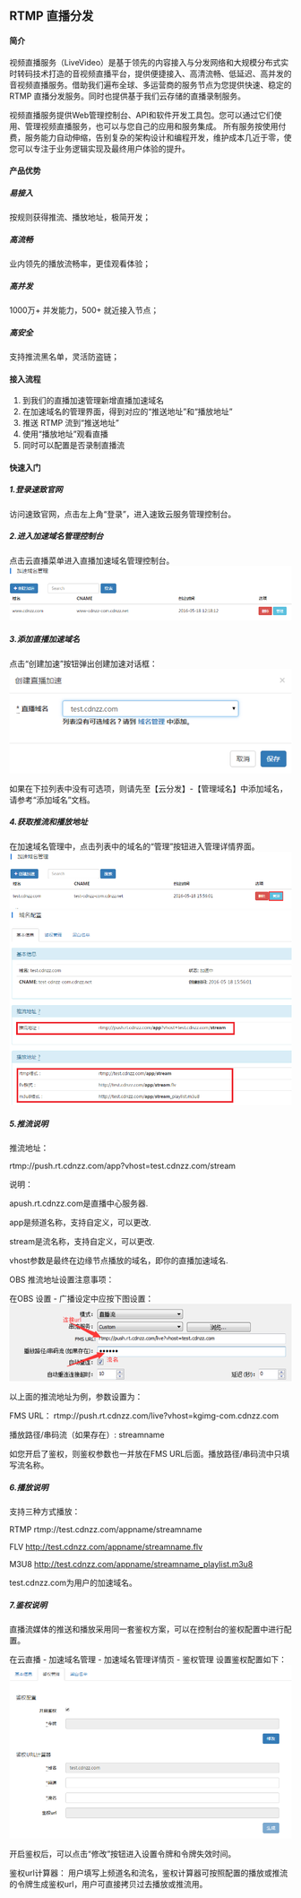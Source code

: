 ## RTMP 直播分发
#### 简介
视频直播服务（LiveVideo）是基于领先的内容接入与分发网络和大规模分布式实时转码技术打造的音视频直播平台，提供便捷接入、高清流畅、低延迟、高并发的音视频直播服务。借助我们遍布全球、多运营商的服务节点为您提供快速、稳定的 RTMP 直播分发服务。同时也提供基于我们云存储的直播录制服务。

视频直播服务提供Web管理控制台、API和软件开发工具包。您可以通过它们使用、管理视频直播服务，也可以与您自己的应用和服务集成。
所有服务按使用付费，服务能力自动伸缩，告别复杂的架构设计和编程开发，维护成本几近于零，使您可以专注于业务逻辑实现及最终用户体验的提升。

#### 产品优势
##### 易接入
按规则获得推流、播放地址，极简开发；

##### 高流畅
业内领先的播放流畅率，更佳观看体验；

##### 高并发
1000万+ 并发能力，500+ 就近接入节点；

##### 高安全
支持推流黑名单，灵活防盗链；

#### 接入流程
1. 到我们的直播加速管理新增直播加速域名
2. 在加速域名的管理界面，得到对应的“推送地址”和“播放地址”
2. 推送 RTMP 流到“推送地址”
3. 使用“播放地址”观看直播
4. 同时可以配置是否录制直播流

#### 快速入门
##### 1.登录速致官网
访问速致官网，点击左上角“登录”，进入速致云服务管理控制台。
##### 2.进入加速域名管理控制台
点击云直播菜单进入直播加速域名管理控制台。
![直播加速域名管理控制台](../static/img/user-guide/RTMP-Domain.png)
##### 3.添加直播加速域名
点击“创建加速”按钮弹出创建加速对话框：
![创建加速](../static/img/user-guide/RTMP-AddLiveDomain.png)

如果在下拉列表中没有可选项，则请先至【云分发】-【管理域名】中添加域名，请参考“添加域名”文档。

##### 4.获取推流和播放地址
在加速域名管理中，点击列表中的域名的“管理”按钮进入管理详情界面。
![管理](../static/img/user-guide/RTMP-Manage.png)
![管理详情](../static/img/user-guide/RTMP-DomainDetail.png)
##### 5.推流说明
推流地址：

rtmp://push.rt.cdnzz.com/app?vhost=test.cdnzz.com/stream
	
说明：

apush.rt.cdnzz.com是直播中心服务器.

app是频道名称，支持自定义，可以更改.

stream是流名称，支持自定义，可以更改.

vhost参数是最终在边缘节点播放的域名，即你的直播加速域名.


OBS 推流地址设置注意事项：

在OBS 设置 - 广播设定中应按下图设置：
![obs](../static/img/user-guide/RTMP-OBS.png)

以上面的推流地址为例，参数设置为：

FMS URL： rtmp://push.rt.cdnzz.com/live?vhost=kgimg-com.cdnzz.com

播放路径/串码流（如果存在）: streamname

如您开启了鉴权，则鉴权参数也一并放在FMS URL后面。播放路径/串码流中只填写流名称。

##### 6.播放说明
支持三种方式播放：

RTMP	  rtmp://test.cdnzz.com/appname/streamname

FLV	  http://test.cdnzz.com/appname/streamname.flv

M3U8	  http://test.cdnzz.com/appname/streamname_playlist.m3u8

test.cdnzz.com为用户的加速域名。

##### 7.鉴权说明
直播流媒体的推送和播放采用同一套鉴权方案，可以在控制台的鉴权配置中进行配置。

在云直播 - 加速域名管理 - 加速域名管理详情页 - 鉴权管理 设置鉴权配置如下：
![Auth](../static/img/user-guide/RTMP-Auth.png)

开启鉴权后，可以点击“修改”按钮进入设置令牌和令牌失效时间。

鉴权url计算器：
用户填写上频道名和流名，鉴权计算器可按照配置的播放或推流的令牌生成鉴权url，用户可直接拷贝过去播放或推流用。

